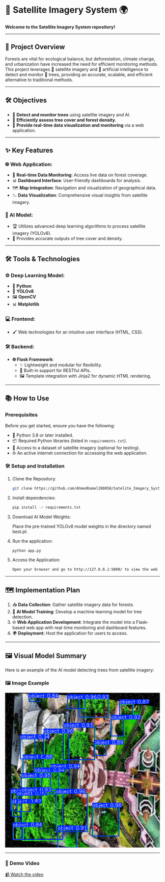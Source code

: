 # 🚀 Satellite Imagery System 🌍  
**Welcome to the Satellite Imagery System repository!**  

---

## 📑 Project Overview  
Forests are vital for ecological balance, but deforestation, climate change, and urbanization have increased the need for efficient monitoring methods. This project leverages 🌌 satellite imagery and 🧠 artificial intelligence to detect and monitor 🌲 trees, providing an accurate, scalable, and efficient alternative to traditional methods.

---

## 🛠️ Objectives  
- 🌳 **Detect and monitor trees** using satellite imagery and AI.  
- 📏 **Efficiently assess tree cover and forest density.**  
- 📡 **Provide real-time data visualization and monitoring** via a web application.

---

## ✨ Key Features  

### 🌐 Web Application:  
- 🚀 **Real-time Data Monitoring**: Access live data on forest coverage.  
- 📊 **Dashboard Interface**: User-friendly dashboards for analysis.  
- 🗺️ **Map Integration**: Navigation and visualization of geographical data.  
- 📉 **Data Visualization**: Comprehensive visual insights from satellite imagery.  

### 🧠 AI Model:  
- 🏆 Utilizes advanced deep learning algorithms to process satellite imagery (YOLOv8).  
- 🌳 Provides accurate outputs of tree cover and density.  

---

## 🛠️ Tools & Technologies  

### ⚙️ Deep Learning Model:  
- 🐍 **Python**
- 🌟 **YOLOv8**
- 🖼️ **OpenCV**  
- 📊 **Matplotlib**


### 💻 Frontend:  
- 🖌️ Web technologies for an intuitive user interface (HTML, CSS).  

### 🛠️ Backend:  
- **🌐 Flask Framework**:  
  - ✨ Lightweight and modular for flexibility.  
  - 🔗 Built-in support for RESTful APIs.  
  - 🖼️ Template integration with Jinja2 for dynamic HTML rendering.  

---

## 📚 How to Use  

### Prerequisites  
Before you get started, ensure you have the following:  
- 🐍 Python 3.8 or later installed.  
- 📦 Required Python libraries (listed in `requirements.txt`).  
- 🔧 Access to a dataset of satellite imagery (optional for testing).  
- 🌐 An active internet connection for accessing the web application.  

### 🛠️ Setup and Installation  

1. Clone the Repository:  
   ```bash
   git clone https://github.com/AhmedKamel200058/Satelite_Imagery_System.git
2. Install dependencies:
   ```bash
   pip install -r requirements.txt
   ```
3. Download AI Model Weights:
   
   Place the pre-trained YOLOv8 model weights in the directory named best.pt.
   
4. Run the application:
   ```bash
   python app.py
   ```
5. Access the Application:
   ```bash
   Open your browser and go to http://127.0.0.1:5000/ to view the web interface.
   ```
---
## 🗺️ Implementation Plan  

1. 📥 **Data Collection**: Gather satellite imagery data for forests.  
2. 🧠 **AI Model Training**: Develop a machine learning model for tree detection.  
3. 🌐 **Web Application Development**: Integrate the model into a Flask-based web app with real-time monitoring and dashboard features.  
4. 🌍 **Deployment**: Host the application for users to access.

---
## 🖼️ Visual Model Summary  

Here is an example of the AI model detecting trees from satellite imagery:  

### 🖼️ Image Example  
![Tree Detection Example](Images/Output_model_image/tree_detection_example.png)  

---

### 🎥 Demo Video  

[📹 Watch the video](https://drive.google.com/file/d/1gBsj8EGIw8kcnAXdcxiSJk2Hm7WgZHAN/view?usp=drive_link)

